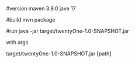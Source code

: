 #version
maven 3.9.0
jave 17


#build
mvn package

#run 
java -jar target/twentyOne-1.0-SNAPSHOT.jar

with args

target/twentyOne-1.0-SNAPSHOT.jar [path]